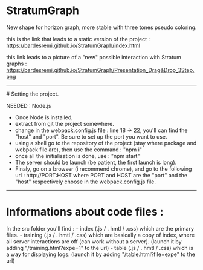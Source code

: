 # StratumGraph
New shape for horizon graph, more stable with three tones pseudo coloring.

this is the link that leads to a static version of the project :
https://bardesremi.github.io/StratumGraph/index.html

this link leads to a picture of a "new" possible interaction with Stratum graphs :
https://bardesremi.github.io/StratumGraph/Presentation_Drag&Drop_3Step.png

---------------------------------------------

# Setting the project.

NEEDED : Node.js

 - Once Node is installed,
 - extract from git the project somewhere.
 - change in the webpack.config.js file :
	line 18 -> 22, you'll can find the "host" and "port". Be sure to set up the port you want to use.
 - using a shell go to the repository of the project (stay where package and webpack file are), then use the command :
	"npm i"
 - once all the initialisation is done, use :
	"npm start"
 - The server should be launch (be patient, the first launch is long).
 - Finaly, go on a browser (i recommend chrome), and go to the following url :
	http://PORT:HOST
where PORT and HOST are the "port" and the "host" respectively choose in the webpack.config.js file.

---------------------------------------------

# Informations about code files :

In the src folder you'll find :
	- index (.js / . hmtl / .css) which are the primary files.
	- training (.js / . hmtl / .css) which are basically a copy of index, where all server interactions are off (can work without a server).
	(launch it by adding "/training.html?expe=1" to the url)
	- table (.js / . hmtl / .css) which is a way for displaying logs.
	(launch it by adding "/table.html?file=expe" to the url)
